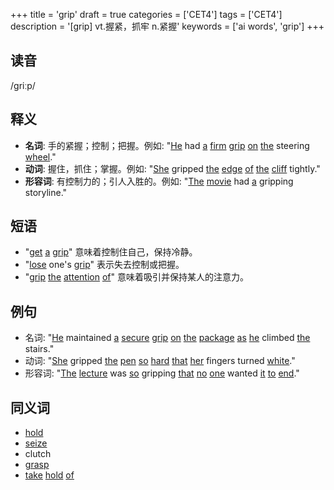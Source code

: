 +++
title = 'grip'
draft = true
categories = ['CET4']
tags = ['CET4']
description = '[grip] vt.握紧，抓牢 n.紧握'
keywords = ['ai words', 'grip']
+++

## 读音
/griːp/

## 释义
- **名词**: 手的紧握；控制；把握。例如: "[He](/zh/post/he/) had [a](/zh/post/a/) [firm](/zh/post/firm/) [grip](/zh/post/grip/) [on](/zh/post/on/) [the](/zh/post/the/) steering [wheel](/zh/post/wheel/)."
- **动词**: 握住，抓住；掌握。例如: "[She](/zh/post/she/) gripped [the](/zh/post/the/) [edge](/zh/post/edge/) [of](/zh/post/of/) [the](/zh/post/the/) [cliff](/zh/post/cliff/) tightly."
- **形容词**: 有控制力的；引人入胜的。例如: "[The](/zh/post/the/) [movie](/zh/post/movie/) had [a](/zh/post/a/) gripping storyline."

## 短语
- "[get](/zh/post/get/) [a](/zh/post/a/) [grip](/zh/post/grip/)" 意味着控制住自己，保持冷静。
- "[lose](/zh/post/lose/) one's [grip](/zh/post/grip/)" 表示失去控制或把握。
- "[grip](/zh/post/grip/) [the](/zh/post/the/) [attention](/zh/post/attention/) [of](/zh/post/of/)" 意味着吸引并保持某人的注意力。

## 例句
- 名词: "[He](/zh/post/he/) maintained [a](/zh/post/a/) [secure](/zh/post/secure/) [grip](/zh/post/grip/) [on](/zh/post/on/) [the](/zh/post/the/) [package](/zh/post/package/) [as](/zh/post/as/) [he](/zh/post/he/) climbed [the](/zh/post/the/) stairs."
- 动词: "[She](/zh/post/she/) gripped [the](/zh/post/the/) [pen](/zh/post/pen/) [so](/zh/post/so/) [hard](/zh/post/hard/) [that](/zh/post/that/) [her](/zh/post/her/) fingers turned [white](/zh/post/white/)."
- 形容词: "[The](/zh/post/the/) [lecture](/zh/post/lecture/) was [so](/zh/post/so/) gripping [that](/zh/post/that/) [no](/zh/post/no/) [one](/zh/post/one/) wanted [it](/zh/post/it/) [to](/zh/post/to/) [end](/zh/post/end/)."

## 同义词
- [hold](/zh/post/hold/)
- [seize](/zh/post/seize/)
- clutch
- [grasp](/zh/post/grasp/)
- [take](/zh/post/take/) [hold](/zh/post/hold/) [of](/zh/post/of/)
